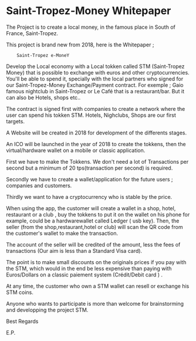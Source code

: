 # Saint-Tropez-Money Whitepaper

The Project is to create a local money, in the famous place in South of France, Saint-Tropez.

This project is brand new from 2018, here is the Whitepaper ; 

        Saint-Tropez e-MoneY
        
Develop the Local economy with a Local tokken called STM (Saint-Tropez Money) that is possible to exchange with euros and other cryptocurrencies. You'll be able to spend it, specially with the local partners who signed for our Saint-Tropez-Money Exchange/Payment contract. For exemple ; Gaio famous nightclub in Saint-Tropez or Le Café that is a restaurant/bar. But it can also be Hotels, shops etc..

The contract is signed first with companies to create a network where the user can spend his tokken STM.
Hotels, Nighclubs, Shops are our first targets.

A Website will be created in 2018 for development of the differents stages.

An ICO will be launched in the year of 2018 to create the tokkens, then the virtual/hardware wallet on a mobile or classic application.
 
First we have to make the Tokkens. We don't need a lot of Transactions per second but a minimum of 20 tps(transaction per second) is required.

Secondly we have to create a wallet/application for the future users ; companies and customers.

Thirdly we want to have a cryptocurrency who is stable by the price.

When using the app, the customer will create a wallet in a shop, hotel, restaurant or a club , buy the tokkens to put it on the wallet on his phone for example, could be a  hardwarewallet called Ledger ( usb key). Then, the seller (from the shop,restaurant,hotel or club) will scan the QR code from the customer's wallet to make the transaction.

The account of the seller will be credited of the amount, less the fees of transactions (Our aim is less than a Standard Visa card).

The point is to make small discounts on the originals prices if you pay with the STM, which would in the end be less expensive than paying with Euros/Dollars on a classic paiement system (Crédit/Debit card ) .

At any time, the customer who own a STM wallet can resell or exchange his STM coins.



Anyone who wants to participate is more than welcome for brainstorming and developping the project STM.


 Best Regards
 
 E.P.
